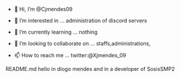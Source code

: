 - 👋 Hi, I’m @Cjmendes09
- 👀 I’m interested in ...
administration of discord servers
- 🌱 I’m currently learning ...
nothing
- 💞️ I’m looking to collaborate on ...
staffs,administrations,

- 📫 How to reach me ...
twitter:@Xjmendes_09

<!---
Cjmendes09/Cjmendes09 is a ✨ special ✨ repository because its `README.md` (this file) appears on your GitHub profile.
You can click the Preview link to take a look at your changes.
--->
README.md hello in diogo mendes and in a developer of SosisSMP2
